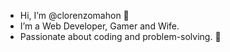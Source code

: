 - Hi, I’m @clorenzomahon 👋 
- I’m a Web Developer, Gamer and Wife.
- Passionate about coding and problem-solving. 🚀

<!---
clorenzomahon/clorenzomahon is a ✨ special ✨ repository because its `README.md` (this file) appears on your GitHub profile.
You can click the Preview link to take a look at your changes.
--->
